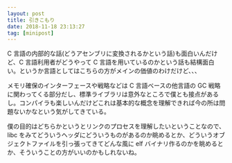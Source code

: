 ```yaml
---
layout: post
title: 引きこもり
date: 2018-11-18 23:13:27
tag: [minipost]
---
```


C 言語の内部的な話(どうアセンブリに変換されるかという話)も面白いんだけど、C 言語利用者がどうやって C 言語を用いているのかという話も結構面白い。というか言語としてはこちらの方がメインの価値のわけだけど、、、

メモリ確保のインターフェースや戦略などは C 言語ベースの他言語の GC 戦略に関わってくる部分だし、標準ライブラリは意外なところで僕とも接点があるし。コンパイラも楽しいんだけどこれは基本的な概念を理解できれば今の所は問題ないかなという気がしてきている。

僕の目的はどちらかというとリンクのプロセスを理解したいということなので、 libc をみてどういうヘッダにどういうものがあるのか眺めるとか、どういうオブジェクトファイルを引っ張ってきてどんな風に elf バイナリ作るのかを眺めるとか、そういうことの方がいいのかもしれないね。
